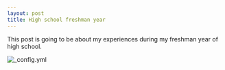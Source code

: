 ```yaml
---
layout: post
title: High school freshman year
---
```


This post is going to be about my experiences during my freshman year of high school.

![_config.yml](https://www.google.com/imgres?imgurl=https%3A%2F%2Fwww.maxpixel.net%2Fstatic%2Fphoto%2F1x%2FBook-Literature-Education-Library-Know-Wisdom-3185061.jpg&imgrefurl=https%3A%2F%2Fwww.maxpixel.net%2FBook-Literature-Education-Library-Know-Wisdom-3185061&docid=xrZHLVvyaLaz3M&tbnid=UqJo1sf9FALoiM%3A&vet=12ahUKEwjK4qDMj8beAhWkxYMKHeERATk4yAEQMygZMBl6BAgBEBo..i&w=960&h=466&safe=strict&bih=969&biw=1920&q=education&ved=2ahUKEwjK4qDMj8beAhWkxYMKHeERATk4yAEQMygZMBl6BAgBEBo&iact=mrc&uact=8/images/config.png)

